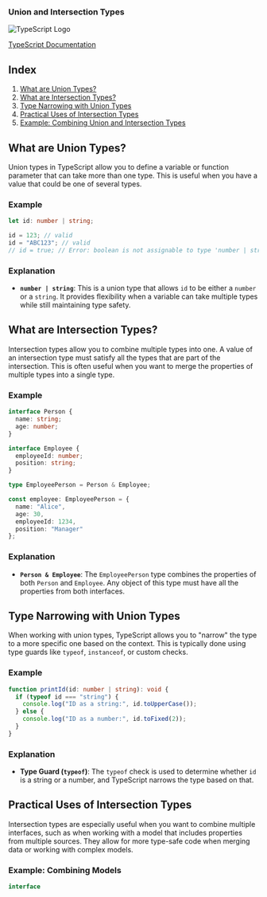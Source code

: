 ### Union and Intersection Types

![TypeScript Logo](https://www.typescriptlang.org/assets/images/icons/favicon-32x32.png)

[TypeScript Documentation](https://www.typescriptlang.org/docs/)

## Index
1. [What are Union Types?](#what-are-union-types)
2. [What are Intersection Types?](#what-are-intersection-types)
3. [Type Narrowing with Union Types](#type-narrowing-with-union-types)
4. [Practical Uses of Intersection Types](#practical-uses-of-intersection-types)
5. [Example: Combining Union and Intersection Types](#example-combining-union-and-intersection-types)

## What are Union Types?

Union types in TypeScript allow you to define a variable or function parameter that can take more than one type. This is useful when you have a value that could be one of several types.

### Example

```typescript
let id: number | string;

id = 123; // valid
id = "ABC123"; // valid
// id = true; // Error: boolean is not assignable to type 'number | string'
```

### Explanation

- **`number | string`**: This is a union type that allows `id` to be either a `number` or a `string`. It provides flexibility when a variable can take multiple types while still maintaining type safety.

## What are Intersection Types?

Intersection types allow you to combine multiple types into one. A value of an intersection type must satisfy all the types that are part of the intersection. This is often useful when you want to merge the properties of multiple types into a single type.

### Example

```typescript
interface Person {
  name: string;
  age: number;
}

interface Employee {
  employeeId: number;
  position: string;
}

type EmployeePerson = Person & Employee;

const employee: EmployeePerson = {
  name: "Alice",
  age: 30,
  employeeId: 1234,
  position: "Manager"
};
```

### Explanation

- **`Person & Employee`**: The `EmployeePerson` type combines the properties of both `Person` and `Employee`. Any object of this type must have all the properties from both interfaces.

## Type Narrowing with Union Types

When working with union types, TypeScript allows you to "narrow" the type to a more specific one based on the context. This is typically done using type guards like `typeof`, `instanceof`, or custom checks.

### Example

```typescript
function printId(id: number | string): void {
  if (typeof id === "string") {
    console.log("ID as a string:", id.toUpperCase());
  } else {
    console.log("ID as a number:", id.toFixed(2));
  }
}
```

### Explanation

- **Type Guard (`typeof`)**: The `typeof` check is used to determine whether `id` is a string or a number, and TypeScript narrows the type based on that.

## Practical Uses of Intersection Types

Intersection types are especially useful when you want to combine multiple interfaces, such as when working with a model that includes properties from multiple sources. They allow for more type-safe code when merging data or working with complex models.

### Example: Combining Models

```typescript
interface